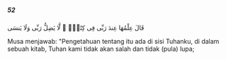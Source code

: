##### 52

<span class="ayah">قَالَ عِلْمُهَا عِندَ رَبِّى فِى كِتَٰبٍۢ ۖ لَّا يَضِلُّ رَبِّى وَلَا يَنسَى</span>

<span class="ayah_translation">Musa menjawab: "Pengetahuan tentang itu ada di sisi Tuhanku, di dalam sebuah kitab, Tuhan kami tidak akan salah dan tidak (pula) lupa;</span>
